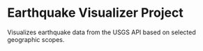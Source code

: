 # Earthquake Visualizer Project

Visualizes earthquake data from the USGS API based on selected geographic scopes.